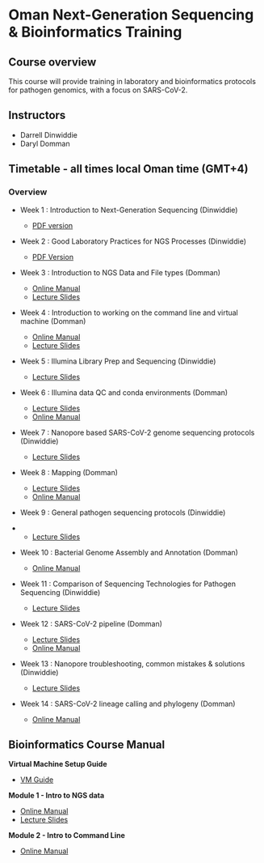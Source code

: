 # Oman Next-Generation Sequencing & Bioinformatics Training

## Course overview
This course will provide training in laboratory and bioinformatics protocols for pathogen genomics, with a focus on SARS-CoV-2.

## Instructors
- Darrell Dinwiddie
- Daryl Domman

## Timetable - all times local Oman time (GMT+4)
### Overview

- Week 1 : Introduction to Next-Generation Sequencing (Dinwiddie)
  - [PDF version](lectures/1_Introduction_to_Next_Gen_Sequencing.pdf)

- Week 2 : Good Laboratory Practices for NGS Processes (Dinwiddie)
  - [PDF Version](lectures/2_Good_Lab_Practices.pdf)

- Week 3 : Introduction to NGS Data and File types (Domman)
  - [Online Manual](manuals/01_Intro_to_NGS/module_Intro.md)
  - [Lecture Slides](lectures/3_Intro_to_NGS_Data.pdf)
- Week 4 : Introduction to working on the command line and virtual machine (Domman)
  - [Online Manual](manuals/02_Command_Line/Command_Line_Intro.md)
  - [Lecture Slides](lectures/4_Command_line_and_VM.pdf)
- Week 5 : Illumina Library Prep and Sequencing (Dinwiddie)
  - [Lecture Slides](lectures/5_Illumina_Library_Prep_and_Sequencing.pdf)
- Week 6 : Illumina data QC and conda environments (Domman)
  - [Lecture Slides](lectures/6_Data_QC.pdf)
  - [Online Manual](manuals/03_QC_and_Mapping/README.md)
- Week 7 : Nanopore based SARS-CoV-2 genome sequencing protocols (Dinwiddie)
  - [Lecture Slides](lectures/7_ONT_Library_Prep.pdf)
- Week 8 : Mapping (Domman)
  - [Lecture Slides](lectures/8_Mapping.pdf)
  - [Online Manual](manuals/04_mapping/README.md)
- Week 9 : General pathogen sequencing protocols (Dinwiddie)
- - [Lecture Slides](lectures/9_General_Pathogen_Sequencing.pdf)
- Week 10 : Bacterial Genome Assembly and Annotation (Domman)
  - [Online Manual](manuals/05_assembly/README.md)
- Week 11 : Comparison of Sequencing Technologies for Pathogen Sequencing (Dinwiddie)
  - [Lecture Slides](lectures/11_Illumina_Troubleshooting.pdf)
- Week 12 : SARS-CoV-2 pipeline (Domman)
  - [Lecture Slides](lectures/12_SARS-CoV-2.pdf)
  - [Online Manual](manuals/06_SCV2/README.md)
- Week 13 : Nanopore troubleshooting, common mistakes & solutions (Dinwiddie)
  - [Lecture Slides](lectures/13_ONT_Troubleshooting.pdf)
- Week 14 : SARS-CoV-2 lineage calling and phylogeny (Domman)
  - [Online Manual](manuals/07_pango_phylo/README.md)

## Bioinformatics Course Manual
**Virtual Machine Setup Guide**
- [VM Guide](manuals/VM_Setup_Guide.pdf)

**Module 1 - Intro to NGS data**
  - [Online Manual](manuals/01_Intro_to_NGS/module_Intro.md)
  - [Lecture Slides](lectures/3_Intro_to_NGS_Data.pdf)

**Module 2 - Intro to Command Line**
- [Online Manual](manuals/02_Command_Line/Command_Line_Intro.md)
